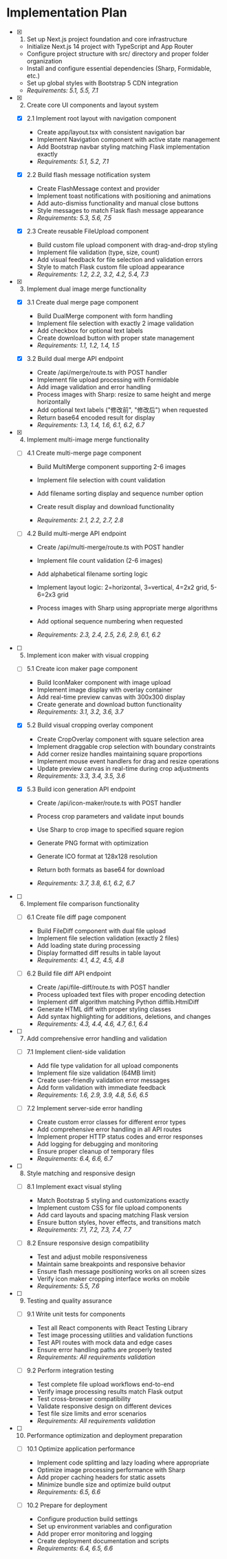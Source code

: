 # Implementation Plan

- [x] 1. Set up Next.js project foundation and core infrastructure

  - Initialize Next.js 14 project with TypeScript and App Router
  - Configure project structure with src/ directory and proper folder organization
  - Install and configure essential dependencies (Sharp, Formidable, etc.)
  - Set up global styles with Bootstrap 5 CDN integration
  - _Requirements: 5.1, 5.5, 7.1_

- [x] 2. Create core UI components and layout system

  - [x] 2.1 Implement root layout with navigation component

    - Create app/layout.tsx with consistent navigation bar
    - Implement Navigation component with active state management
    - Add Bootstrap navbar styling matching Flask implementation exactly
    - _Requirements: 5.1, 5.2, 7.1_

  - [x] 2.2 Build flash message notification system

    - Create FlashMessage context and provider
    - Implement toast notifications with positioning and animations
    - Add auto-dismiss functionality and manual close buttons
    - Style messages to match Flask flash message appearance
    - _Requirements: 5.3, 5.6, 7.5_

  - [x] 2.3 Create reusable FileUpload component

    - Build custom file upload component with drag-and-drop styling
    - Implement file validation (type, size, count)
    - Add visual feedback for file selection and validation errors
    - Style to match Flask custom file upload appearance
    - _Requirements: 1.2, 2.2, 3.2, 4.2, 5.4, 7.3_

- [x] 3. Implement dual image merge functionality


  - [x] 3.1 Create dual merge page component

    - Build DualMerge component with form handling
    - Implement file selection with exactly 2 image validation
    - Add checkbox for optional text labels
    - Create download button with proper state management
    - _Requirements: 1.1, 1.2, 1.4, 1.5_

  - [x] 3.2 Build dual merge API endpoint


    - Create /api/merge/route.ts with POST handler
    - Implement file upload processing with Formidable
    - Add image validation and error handling
    - Process images with Sharp: resize to same height and merge horizontally
    - Add optional text labels ("修改前", "修改后") when requested
    - Return base64 encoded result for display
    - _Requirements: 1.3, 1.4, 1.6, 6.1, 6.2, 6.7_


- [x] 4. Implement multi-image merge functionality



  - [ ] 4.1 Create multi-merge page component

    - Build MultiMerge component supporting 2-6 images
    - Implement file selection with count validation
    - Add filename sorting display and sequence number option


    - Create result display and download functionality
    - _Requirements: 2.1, 2.2, 2.7, 2.8_

  - [ ] 4.2 Build multi-merge API endpoint
    - Create /api/multi-merge/route.ts with POST handler
    - Implement file count validation (2-6 images)
    - Add alphabetical filename sorting logic
    - Implement layout logic: 2=horizontal, 3=vertical, 4=2x2 grid, 5-6=2x3 grid


    - Process images with Sharp using appropriate merge algorithms
    - Add optional sequence numbering when requested
    - _Requirements: 2.3, 2.4, 2.5, 2.6, 2.9, 6.1, 6.2_

- [ ] 5. Implement icon maker with visual cropping

  - [ ] 5.1 Create icon maker page component

    - Build IconMaker component with image upload
    - Implement image display with overlay container
    - Add real-time preview canvas with 300x300 display
    - Create generate and download button functionality
    - _Requirements: 3.1, 3.2, 3.6, 3.7_

  - [x] 5.2 Build visual cropping overlay component



    - Create CropOverlay component with square selection area
    - Implement draggable crop selection with boundary constraints
    - Add corner resize handles maintaining square proportions
    - Implement mouse event handlers for drag and resize operations
    - Update preview canvas in real-time during crop adjustments
    - _Requirements: 3.3, 3.4, 3.5, 3.6_



  - [x] 5.3 Build icon generation API endpoint


    - Create /api/icon-maker/route.ts with POST handler
    - Process crop parameters and validate input bounds
    - Use Sharp to crop image to specified square region
    - Generate PNG format with optimization
    - Generate ICO format at 128x128 resolution
    - Return both formats as base64 for download


    - _Requirements: 3.7, 3.8, 6.1, 6.2, 6.7_

- [ ] 6. Implement file comparison functionality

  - [ ] 6.1 Create file diff page component

    - Build FileDiff component with dual file upload
    - Implement file selection validation (exactly 2 files)
    - Add loading state during processing
    - Display formatted diff results in table layout
    - _Requirements: 4.1, 4.2, 4.5, 4.8_

  - [ ] 6.2 Build file diff API endpoint
    - Create /api/file-diff/route.ts with POST handler
    - Process uploaded text files with proper encoding detection
    - Implement diff algorithm matching Python difflib.HtmlDiff
    - Generate HTML diff with proper styling classes
    - Add syntax highlighting for additions, deletions, and changes
    - _Requirements: 4.3, 4.4, 4.6, 4.7, 6.1, 6.4_

- [ ] 7. Add comprehensive error handling and validation

  - [ ] 7.1 Implement client-side validation

    - Add file type validation for all upload components
    - Implement file size validation (64MB limit)
    - Create user-friendly validation error messages
    - Add form validation with immediate feedback
    - _Requirements: 1.6, 2.9, 3.9, 4.8, 5.6, 6.5_

  - [ ] 7.2 Implement server-side error handling
    - Create custom error classes for different error types
    - Add comprehensive error handling in all API routes
    - Implement proper HTTP status codes and error responses
    - Add logging for debugging and monitoring
    - Ensure proper cleanup of temporary files
    - _Requirements: 6.4, 6.6, 6.7_

- [ ] 8. Style matching and responsive design

  - [ ] 8.1 Implement exact visual styling

    - Match Bootstrap 5 styling and customizations exactly
    - Implement custom CSS for file upload components
    - Add card layouts and spacing matching Flask version
    - Ensure button styles, hover effects, and transitions match
    - _Requirements: 7.1, 7.2, 7.3, 7.4, 7.7_

  - [ ] 8.2 Ensure responsive design compatibility
    - Test and adjust mobile responsiveness
    - Maintain same breakpoints and responsive behavior
    - Ensure flash message positioning works on all screen sizes
    - Verify icon maker cropping interface works on mobile
    - _Requirements: 5.5, 7.6_

- [ ] 9. Testing and quality assurance

  - [ ] 9.1 Write unit tests for components

    - Test all React components with React Testing Library
    - Test image processing utilities and validation functions
    - Test API routes with mock data and edge cases
    - Ensure error handling paths are properly tested
    - _Requirements: All requirements validation_

  - [ ] 9.2 Perform integration testing
    - Test complete file upload workflows end-to-end
    - Verify image processing results match Flask output
    - Test cross-browser compatibility
    - Validate responsive design on different devices
    - Test file size limits and error scenarios
    - _Requirements: All requirements validation_

- [ ] 10. Performance optimization and deployment preparation

  - [ ] 10.1 Optimize application performance

    - Implement code splitting and lazy loading where appropriate
    - Optimize image processing performance with Sharp
    - Add proper caching headers for static assets
    - Minimize bundle size and optimize build output
    - _Requirements: 6.5, 6.6_

  - [ ] 10.2 Prepare for deployment
    - Configure production build settings
    - Set up environment variables and configuration
    - Add proper error monitoring and logging
    - Create deployment documentation and scripts
    - _Requirements: 6.4, 6.5, 6.6_
